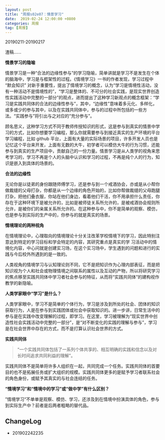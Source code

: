 ```yaml
---
layout: post
title: "周报s02e07：情景学习"
date:  2019-02-24 12:00:00 +0800
categories: 周报
tag: [周报]
---   
```


20190211-20190217

渣稿......

**情景学习的隐喻**

情景学习是一种“合法的边缘性参与”的学习隐喻，简单讲就是学习不是发生在个体的脑海中，学习是与框架性的过程。《情境学习》一书的作者发现，学习过程中 “默会知识” 对新手重要性，提出了情境学习的概念，认为“学习是情境性活动，没有一种活动不是情境性的”，“学习是整体的、不可分的社会实践，是现实世界创造性实践活动中完整的一部分”的观点，进而提出了这种学习新观点的概念框架：“学习是实践共同体的合法的边缘性参与”，其中，“边缘性”意味着多元化、多样化，或多或少的参与其中，以及在实践共同体中，参与的过程中所包括的一些方法。“实践参与”将引出与之对应的“充分参与”。

顾名思义，这种学习方式不同于教师传授知识的形式，这是参与到真实的情景中学习的方式，比如你想要学习编程，那么你就需要参与到接近真实的生产环境的平台学习编程，比如 github 平台，上面有大量的实际场景的项目，许多开发人员也是记忆这个平台来开发，上面有无数的大牛，初学者可以模仿大牛的行为习惯，还能参与到真实的生产项目中，贡献自己的一份力量。情景学习是从人类学的视角来思考学习的，学习不再是个人的头脑中认识和学习的过程，不再是纯个人的行为，知识是嵌入到具体的场景的。

**合法的边缘性**

无论你是以徒弟的身份跟随师傅学习，还是参与到一个戒酒协会，亦或是从小帮你做裁缝的父母打杂，你都是从一个边缘的角色开始的，比如你帮做裁缝的父母跑腿打杂，把他们叠衣服，你站在他们身边，看着他们干活，你不用承担什么责任，你存在于这种环境下是被允许的，比如是被师徒关系所允许的，是被戒酒协会规则所允许，是被你们的亲属关系所允许的。在这种参与中，你不是简单的观察、模仿，也是参与到实际的生产中的，你参与的就是真实的场景。

**情境理论的两种视角**

在情境理论中，心理取向的情境理论十分关注改革学校情境下的学习，因此特别注意达到特定的学习目标和学会特定的内容，其研究重点是真实的学 习活动中的情境化内容，中心问就是创建实习场，在这个实习场中，学生遇到的问题和进行的实践与今后校外所遇到的是一致的。

人类视角的情境学习与认知理论则不同，它不是把知识作为心理内部表征，而是把知识视为个人和社会或物理情境之间联系的属性以及互动的产物，所以将研究学习的焦点移至实践共同体中学习者社会参与的特征，从而将“实践共同体”的建构视作教学的新隐喻。

**人类学家眼中“学习”是什么？**

人类学家眼中，学习不是简单的个体行为，学习是涉及到所处的社会、团体的知识获取行为，人是在参与到实践团体或社会中获取知识的。进一步讲，日常生活中的参与是在实践中改变理解的过程，即学习。在这里，学习被理解为“现实世界中创造性社会实践活动中完整的一部分”，是“对不断变化的实践的理解与参与”，学习是在社会世界中存在的方式，而不是打算认识社会世界的方式。

**实践共同体**

>“一个实践共同体包括了一系列个体共享的、相互明确的实践和信念以及对长时间追求共同利益的理解”。

实践共同体不是简单将许多人组织在一起，共同完成一个任务。实践共同体的首要目的也不是拓展任务或扩大组织的规模。实践共同体更多的是赋予学习者联系社会的角色身份，或赋予其真实的与社会连结的任务。

**“情境学习”和“情境中的学习”或“做中学”有什么区别？**

”情境学习“不单单是观察、模仿、学习，还涉及到在情境中扮演具体的角色，参与到实际生产中？前者是后两者粗略的替代品。

## ChangeLog

- 201902242235
